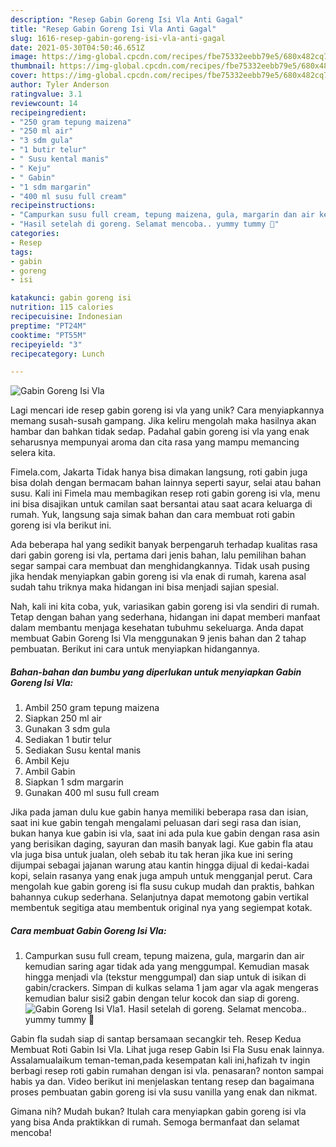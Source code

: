 ```yaml
---
description: "Resep Gabin Goreng Isi Vla Anti Gagal"
title: "Resep Gabin Goreng Isi Vla Anti Gagal"
slug: 1616-resep-gabin-goreng-isi-vla-anti-gagal
date: 2021-05-30T04:50:46.651Z
image: https://img-global.cpcdn.com/recipes/fbe75332eebb79e5/680x482cq70/gabin-goreng-isi-vla-foto-resep-utama.jpg
thumbnail: https://img-global.cpcdn.com/recipes/fbe75332eebb79e5/680x482cq70/gabin-goreng-isi-vla-foto-resep-utama.jpg
cover: https://img-global.cpcdn.com/recipes/fbe75332eebb79e5/680x482cq70/gabin-goreng-isi-vla-foto-resep-utama.jpg
author: Tyler Anderson
ratingvalue: 3.1
reviewcount: 14
recipeingredient:
- "250 gram tepung maizena"
- "250 ml air"
- "3 sdm gula"
- "1 butir telur"
- " Susu kental manis"
- " Keju"
- " Gabin"
- "1 sdm margarin"
- "400 ml susu full cream"
recipeinstructions:
- "Campurkan susu full cream, tepung maizena, gula, margarin dan air kemudian saring agar tidak ada yang menggumpal. Kemudian masak hingga menjadi vla (tekstur menggumpal) dan siap untuk di isikan di gabin/crackers. Simpan di kulkas selama 1 jam agar vla agak mengeras kemudian balur sisi2 gabin dengan telur kocok dan siap di goreng."
- "Hasil setelah di goreng. Selamat mencoba.. yummy tummy 🥰"
categories:
- Resep
tags:
- gabin
- goreng
- isi

katakunci: gabin goreng isi 
nutrition: 115 calories
recipecuisine: Indonesian
preptime: "PT24M"
cooktime: "PT55M"
recipeyield: "3"
recipecategory: Lunch

---
```



![Gabin Goreng Isi Vla](https://img-global.cpcdn.com/recipes/fbe75332eebb79e5/680x482cq70/gabin-goreng-isi-vla-foto-resep-utama.jpg)

Lagi mencari ide resep gabin goreng isi vla yang unik? Cara menyiapkannya memang susah-susah gampang. Jika keliru mengolah maka hasilnya akan hambar dan bahkan tidak sedap. Padahal gabin goreng isi vla yang enak seharusnya mempunyai aroma dan cita rasa yang mampu memancing selera kita.

Fimela.com, Jakarta Tidak hanya bisa dimakan langsung, roti gabin juga bisa dolah dengan bermacam bahan lainnya seperti sayur, selai atau bahan susu. Kali ini Fimela mau membagikan resep roti gabin goreng isi vla, menu ini bisa disajikan untuk camilan saat bersantai atau saat acara keluarga di rumah. Yuk, langsung saja simak bahan dan cara membuat roti gabin goreng isi vla berikut ini.

Ada beberapa hal yang sedikit banyak berpengaruh terhadap kualitas rasa dari gabin goreng isi vla, pertama dari jenis bahan, lalu pemilihan bahan segar sampai cara membuat dan menghidangkannya. Tidak usah pusing jika hendak menyiapkan gabin goreng isi vla enak di rumah, karena asal sudah tahu triknya maka hidangan ini bisa menjadi sajian spesial.


Nah, kali ini kita coba, yuk, variasikan gabin goreng isi vla sendiri di rumah. Tetap dengan bahan yang sederhana, hidangan ini dapat memberi manfaat dalam membantu menjaga kesehatan tubuhmu sekeluarga. Anda dapat membuat Gabin Goreng Isi Vla menggunakan 9 jenis bahan dan 2 tahap pembuatan. Berikut ini cara untuk menyiapkan hidangannya.

<!--inarticleads1-->

##### Bahan-bahan dan bumbu yang diperlukan untuk menyiapkan Gabin Goreng Isi Vla:

1. Ambil 250 gram tepung maizena
1. Siapkan 250 ml air
1. Gunakan 3 sdm gula
1. Sediakan 1 butir telur
1. Sediakan  Susu kental manis
1. Ambil  Keju
1. Ambil  Gabin
1. Siapkan 1 sdm margarin
1. Gunakan 400 ml susu full cream


Jika pada jaman dulu kue gabin hanya memiliki beberapa rasa dan isian, saat ini kue gabin tengah mengalami peluasan dari segi rasa dan isian, bukan hanya kue gabin isi vla, saat ini ada pula kue gabin dengan rasa asin yang berisikan daging, sayuran dan masih banyak lagi. Kue gabin fla atau vla juga bisa untuk jualan, oleh sebab itu tak heran jika kue ini sering dijumpai sebagai jajanan warung atau kantin hingga dijual di kedai-kadai kopi, selain rasanya yang enak juga ampuh untuk mengganjal perut. Cara mengolah kue gabin goreng isi fla susu cukup mudah dan praktis, bahkan bahannya cukup sederhana. Selanjutnya dapat memotong gabin vertikal membentuk segitiga atau membentuk original nya yang segiempat kotak. 

<!--inarticleads2-->

##### Cara membuat Gabin Goreng Isi Vla:

1. Campurkan susu full cream, tepung maizena, gula, margarin dan air kemudian saring agar tidak ada yang menggumpal. Kemudian masak hingga menjadi vla (tekstur menggumpal) dan siap untuk di isikan di gabin/crackers. Simpan di kulkas selama 1 jam agar vla agak mengeras kemudian balur sisi2 gabin dengan telur kocok dan siap di goreng.
<img src="//assets-global.cpcdn.com/assets/icons/button_play-2c75c40dde080a61004c1f40b05d8f140eaff45d7e9e6481dc71c63d2e7c4909.png" alt="Gabin Goreng Isi Vla">1. Hasil setelah di goreng. Selamat mencoba.. yummy tummy 🥰


Gabin fla sudah siap di santap bersamaan secangkir teh. Resep Kedua Membuat Roti Gabin Isi Vla. Lihat juga resep Gabin Isi Fla Susu enak lainnya. Assalamualaikum teman-teman,pada kesempatan kali ini,hafizah tv ingin berbagi resep roti gabin rumahan dengan isi vla. penasaran? nonton sampai habis ya dan. Video berikut ini menjelaskan tentang resep dan bagaimana proses pembuatan gabin goreng isi vla susu vanilla yang enak dan nikmat. 

Gimana nih? Mudah bukan? Itulah cara menyiapkan gabin goreng isi vla yang bisa Anda praktikkan di rumah. Semoga bermanfaat dan selamat mencoba!
